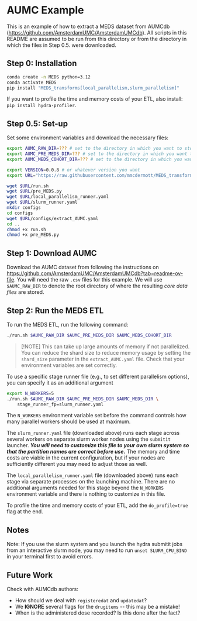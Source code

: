 # AUMC Example

This is an example of how to extract a MEDS dataset from AUMCdb (https://github.com/AmsterdamUMC/AmsterdamUMCdb). All scripts in this README are assumed to be run from this directory or from the directory in which the files in Step 0.5. were downloaded.

## Step 0: Installation

```bash
conda create -n MEDS python=3.12
conda activate MEDS
pip install "MEDS_transforms[local_parallelism,slurm_parallelism]"
```

If you want to profile the time and memory costs of your ETL, also install: `pip install hydra-profiler`.

## Step 0.5: Set-up

Set some environment variables and download the necessary files:

```bash
export AUMC_RAW_DIR=??? # set to the directory in which you want to store the raw data
export AUMC_PRE_MEDS_DIR=??? # set to the directory in which you want to store the intermediate MEDS data
export AUMC_MEDS_COHORT_DIR=??? # set to the directory in which you want to store the final MEDS data

export VERSION=0.0.8 # or whatever version you want
export URL="https://raw.githubusercontent.com/mmcdermott/MEDS_transforms/$VERSION/AUMC_Example"

wget $URL/run.sh
wget $URL/pre_MEDS.py
wget $URL/local_parallelism_runner.yaml
wget $URL/slurm_runner.yaml
mkdir configs
cd configs
wget $URL/configs/extract_AUMC.yaml
cd ..
chmod +x run.sh
chmod +x pre_MEDS.py
```

## Step 1: Download AUMC

Download the AUMC dataset from following the instructions on https://github.com/AmsterdamUMC/AmsterdamUMCdb?tab=readme-ov-file. You will need the raw `.csv` files for this example. We will use `$AUMC_RAW_DIR` to denote the root directory of where the resulting _core data files_ are stored.

## Step 2: Run the MEDS ETL

To run the MEDS ETL, run the following command:

```bash
./run.sh $AUMC_RAW_DIR $AUMC_PRE_MEDS_DIR $AUMC_MEDS_COHORT_DIR
```

> \[!NOTE\]
> This can take up large amounts of memory if not parallelized. You can reduce the shard size to reduce memory usage by setting the `shard_size` parameter in the `extract_AUMC.yaml` file.
> Check that your environment variables are set correctly.

To use a specific stage runner file (e.g., to set different parallelism options), you can specify it as an
additional argument

```bash
export N_WORKERS=5
./run.sh $AUMC_RAW_DIR $AUMC_PRE_MEDS_DIR $AUMC_MEDS_DIR \
    stage_runner_fp=slurm_runner.yaml
```

The `N_WORKERS` environment variable set before the command controls how many parallel workers should be used
at maximum.

The `slurm_runner.yaml` file (downloaded above) runs each stage across several workers on separate slurm
worker nodes using the `submitit` launcher. _**You will need to customize this file to your own slurm system
so that the partition names are correct before use.**_ The memory and time costs are viable in the current
configuration, but if your nodes are sufficiently different you may need to adjust those as well.

The `local_parallelism_runner.yaml` file (downloaded above) runs each stage via separate processes on the
launching machine. There are no additional arguments needed for this stage beyond the `N_WORKERS` environment
variable and there is nothing to customize in this file.

To profile the time and memory costs of your ETL, add the `do_profile=true` flag at the end.

## Notes

Note: If you use the slurm system and you launch the hydra submitit jobs from an interactive slurm node, you
may need to run `unset SLURM_CPU_BIND` in your terminal first to avoid errors.

## Future Work

Check with AUMCdb authors:

- How should we deal with `registeredat` and `updatedat`?
- We **IGNORE** several flags for the `drugitems` -- this may be a mistake!
- When is the administered dose recorded? Is this done after the fact?
